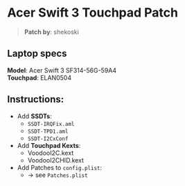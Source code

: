 # Acer Swift 3 Touchpad Patch
> **Patch by**: shekoski

## Laptop specs

**Model**: Acer Swift 3 SF314-56G-59A4 </br>
**Touchpad**: ELAN0504

## Instructions:

- Add **SSDTs**:
	- `SSDT-IRQFix.aml` 
	- `SSDT-TPD1.aml`
	- `SSDT-I2CxConf`
- Add **Touchpad Kexts**:
	- VoodooI2C.kext
	- VoodooI2CHID.kext
- Add Patches to `config.plist`:
	- &rarr; see `Patches.plist`
